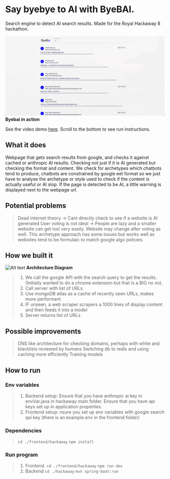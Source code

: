 # Say byebye to AI with ByeBAI.
Search engine to detect AI search results. Made for the Royal Hackaway 8 hackathon.

![Alt text](./image.png)
__Byebai in action__

See the video demo [here](https://youtu.be/qWf6gMIIbMc?si=JV-ww4uBkgjMG_oa).
Scroll to the bottom to see run instructions.

## What it does
Webpage that gets search results from google, and checks it against cached or anthropic AI results. Checking not just if it is AI generated but checking the format and content. 
We check for archetypes which chatbots tend to produce, chatbots are constrained by google eet format so we just have to analyse the archetype or style used to check if the content is actually useful or AI slop.
If the page is detected to be AI, a little warning is displayed next to the webpage url.

## Potential problems
> Dead internet theory -> Cant directly check to see if a website is AI generated
> User voting is not ideal -> People are lazy and a smaller website can get lost very easily. Website may change after voting as well.
> This archetype approach has some issues but works well as websites tend to be formulaic to match google algo policies.

## How we built it
![Alt text](https://d112y698adiu2z.cloudfront.net/photos/production/software_photos/003/259/857/datas/original.png)
__Architecture Diagram__

> 1. We call the google API with the search query to get the results. (Initially wanted to do a chrome extension but that is a BIG no no).
> 2. Call server with list of URLs
> 3. Use mongoDB atlas as a cache of recently seen URLs, makes more performant
> 4. IF unseen, a web scraper scrapers a 1000 lines of display content and then feeds it into a model 
> 5. Server returns list of URLs

## Possible improvements
> DNS like architecture for checking domains, perhaps with white and blacklists reviewed by humans
> Switching db to redis and using caching more efficiently
> Training models

## How to run
### Env variables
> 1. Backend setup: Ensure that you have anthropic ai key in envVar.java in hackaway main folder. Ensure that you have api keys set up in application properties.
> 2. Frontend setup: nsure you set up env variables with google search api key (there is an example.env in the frontend folder) 

### Dependencies
> `cd ./frontend/hackaway`
> `npm install`

### Run program
> 1. Frontend.
> `cd ./frontend/hackaway`
> `npm run dev`
> 2. Backend
> `cd ./hackaway`
> `mvn spring-boot:run`
